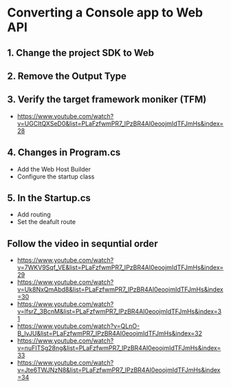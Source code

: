 # Converting a Console app to Web API
## 1. Change the project SDK to Web
## 2. Remove the Output Type
## 3. Verify the target framework moniker (TFM)
- https://www.youtube.com/watch?v=UGCItQXSeD0&list=PLaFzfwmPR7_IPzBR4AI0eoojmIdTFJmHs&index=28
## 4. Changes in Program.cs
  - Add the Web Host Builder
  - Configure the startup class
## 5. In the Startup.cs
  - Add routing
  - Set the deafult route
## Follow the video in sequntial order
- https://www.youtube.com/watch?v=7WKV9Sqf_VE&list=PLaFzfwmPR7_IPzBR4AI0eoojmIdTFJmHs&index=29
- https://www.youtube.com/watch?v=Uk8NxQmAbd8&list=PLaFzfwmPR7_IPzBR4AI0eoojmIdTFJmHs&index=30
- https://www.youtube.com/watch?v=lfsrZ_3BcnM&list=PLaFzfwmPR7_IPzBR4AI0eoojmIdTFJmHs&index=31
- https://www.youtube.com/watch?v=QLnO-B_lvJU&list=PLaFzfwmPR7_IPzBR4AI0eoojmIdTFJmHs&index=32
- https://www.youtube.com/watch?v=nuFITSg28ng&list=PLaFzfwmPR7_IPzBR4AI0eoojmIdTFJmHs&index=33
- https://www.youtube.com/watch?v=Jte6TWJNzN8&list=PLaFzfwmPR7_IPzBR4AI0eoojmIdTFJmHs&index=34
